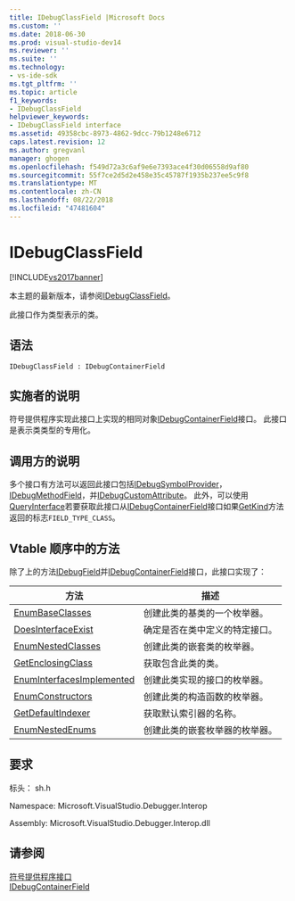 ```yaml
---
title: IDebugClassField |Microsoft Docs
ms.custom: ''
ms.date: 2018-06-30
ms.prod: visual-studio-dev14
ms.reviewer: ''
ms.suite: ''
ms.technology:
- vs-ide-sdk
ms.tgt_pltfrm: ''
ms.topic: article
f1_keywords:
- IDebugClassField
helpviewer_keywords:
- IDebugClassField interface
ms.assetid: 49358cbc-8973-4862-9dcc-79b1248e6712
caps.latest.revision: 12
ms.author: gregvanl
manager: ghogen
ms.openlocfilehash: f549d72a3c6af9e6e7393ace4f30d06558d9af80
ms.sourcegitcommit: 55f7ce2d5d2e458e35c45787f1935b237ee5c9f8
ms.translationtype: MT
ms.contentlocale: zh-CN
ms.lasthandoff: 08/22/2018
ms.locfileid: "47481604"
---
```

# <a name="idebugclassfield"></a>IDebugClassField
[!INCLUDE[vs2017banner](../../../includes/vs2017banner.md)]

本主题的最新版本，请参阅[IDebugClassField](https://docs.microsoft.com/visualstudio/extensibility/debugger/reference/idebugclassfield)。  
  
此接口作为类型表示的类。  
  
## <a name="syntax"></a>语法  
  
```  
IDebugClassField : IDebugContainerField  
```  
  
## <a name="notes-for-implementers"></a>实施者的说明  
 符号提供程序实现此接口上实现的相同对象[IDebugContainerField](../../../extensibility/debugger/reference/idebugcontainerfield.md)接口。 此接口是表示类类型的专用化。  
  
## <a name="notes-for-callers"></a>调用方的说明  
 多个接口有方法可以返回此接口包括[IDebugSymbolProvider](../../../extensibility/debugger/reference/idebugsymbolprovider.md)， [IDebugMethodField](../../../extensibility/debugger/reference/idebugmethodfield.md)，并[IDebugCustomAttribute](../../../extensibility/debugger/reference/idebugcustomattribute.md)。 此外，可以使用[QueryInterface](http://msdn.microsoft.com/library/62fce95e-aafa-4187-b50b-e6611b74c3b3)若要获取此接口从[IDebugContainerField](../../../extensibility/debugger/reference/idebugcontainerfield.md)接口如果[GetKind](../../../extensibility/debugger/reference/idebugfield-getkind.md)方法返回的标志`FIELD_TYPE_CLASS`。  
  
## <a name="methods-in-vtable-order"></a>Vtable 顺序中的方法  
 除了上的方法[IDebugField](../../../extensibility/debugger/reference/idebugfield.md)并[IDebugContainerField](../../../extensibility/debugger/reference/idebugcontainerfield.md)接口，此接口实现了：  
  
|方法|描述|  
|------------|-----------------|  
|[EnumBaseClasses](../../../extensibility/debugger/reference/idebugclassfield-enumbaseclasses.md)|创建此类的基类的一个枚举器。|  
|[DoesInterfaceExist](../../../extensibility/debugger/reference/idebugclassfield-doesinterfaceexist.md)|确定是否在类中定义的特定接口。|  
|[EnumNestedClasses](../../../extensibility/debugger/reference/idebugclassfield-enumnestedclasses.md)|创建此类的嵌套类的枚举器。|  
|[GetEnclosingClass](../../../extensibility/debugger/reference/idebugclassfield-getenclosingclass.md)|获取包含此类的类。|  
|[EnumInterfacesImplemented](../../../extensibility/debugger/reference/idebugclassfield-enuminterfacesimplemented.md)|创建此类实现的接口的枚举器。|  
|[EnumConstructors](../../../extensibility/debugger/reference/idebugclassfield-enumconstructors.md)|创建此类的构造函数的枚举器。|  
|[GetDefaultIndexer](../../../extensibility/debugger/reference/idebugclassfield-getdefaultindexer.md)|获取默认索引器的名称。|  
|[EnumNestedEnums](../../../extensibility/debugger/reference/idebugclassfield-enumnestedenums.md)|创建此类的嵌套枚举器的枚举器。|  
  
## <a name="requirements"></a>要求  
 标头： sh.h  
  
 Namespace: Microsoft.VisualStudio.Debugger.Interop  
  
 Assembly: Microsoft.VisualStudio.Debugger.Interop.dll  
  
## <a name="see-also"></a>请参阅  
 [符号提供程序接口](../../../extensibility/debugger/reference/symbol-provider-interfaces.md)   
 [IDebugContainerField](../../../extensibility/debugger/reference/idebugcontainerfield.md)

